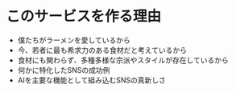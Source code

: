 # このサービスを作る理由

- 僕たちがラーメンを愛しているから
- 今、若者に最も希求力のある食材だと考えているから
- 食材にも関わらず、多種多様な宗派やスタイルが存在しているから
- 何かに特化したSNSの成功例
- AIを主要な機能として組み込むSNSの真新しさ